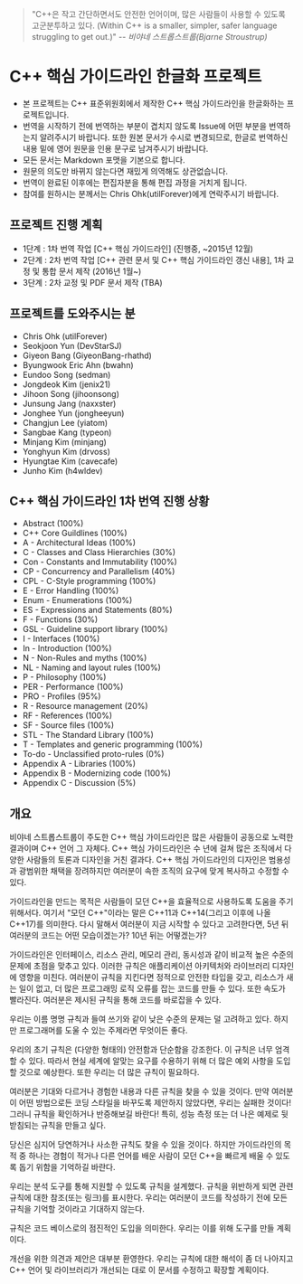 > "C++은 작고 간단하면서도 안전한 언어이며, 많은 사람들이 사용할 수 있도록 고군분투하고 있다. (Within C++ is a smaller, simpler, safer language struggling to get out.)"
> -- <cite>비야네 스트롭스트룹(Bjarne Stroustrup)</cite>

# C++ 핵심 가이드라인 한글화 프로젝트

- 본 프로젝트는 C++ 표준위원회에서 제작한 C++ 핵심 가이드라인을 한글화하는 프로젝트입니다.
- 번역을 시작하기 전에 번역하는 부분이 겹치지 않도록 Issue에 어떤 부분을 번역하는지 알려주시기 바랍니다. 또한 원본 문서가 수시로 변경되므로, 한글로 번역하신 내용 밑에 영어 원문을 인용 문구로 남겨주시기 바랍니다.
- 모든 문서는 Markdown 포맷을 기본으로 합니다.
- 원문의 의도만 바뀌지 않는다면 재밌게 의역해도 상관없습니다.
- 번역이 완료된 이후에는 편집자분을 통해 편집 과정을 거치게 됩니다.
- 참여를 원하시는 분께서는 Chris Ohk(utilForever)에게 연락주시기 바랍니다.

## 프로젝트 진행 계획

- 1단계 : 1차 번역 작업 [C++ 핵심 가이드라인] (진행중, ~2015년 12월)
- 2단계 : 2차 번역 작업 [C++ 관련 문서 및 C++ 핵심 가이드라인 갱신 내용], 1차 교정 및 통합 문서 제작 (2016년 1월~)
- 3단계 : 2차 교정 및 PDF 문서 제작 (TBA)

## 프로젝트를 도와주시는 분

- Chris Ohk (utilForever)
- Seokjoon Yun (DevStarSJ)
- Giyeon Bang (GiyeonBang-rhathd)
- Byungwook Eric Ahn (bwahn)
- Eundoo Song (sedman)
- Jongdeok Kim (jenix21)
- Jihoon Song (jihoonsong)
- Junsung Jang (naxxster)
- Jonghee Yun (jongheeyun)
- Changjun Lee (yiatom)
- Sangbae Kang (typeon)
- Minjang Kim (minjang)
- Yonghyun Kim (drvoss)
- Hyungtae Kim (cavecafe)
- Junho Kim (h4wldev)

## C++ 핵심 가이드라인 1차 번역 진행 상황

- Abstract (100%)
- C++ Core Guildlines (100%)
- A - Architectural Ideas (100%)
- C - Classes and Class Hierarchies (30%)
- Con - Constants and Immutability (100%)
- CP - Concurrency and Parallelism (40%)
- CPL - C-Style programming (100%)
- E - Error Handling (100%)
- Enum - Enumerations (100%)
- ES - Expressions and Statements (80%)
- F - Functions (30%)
- GSL - Guideline support library (100%)
- I - Interfaces (100%)
- In - Introduction (100%)
- N - Non-Rules and myths (100%)
- NL - Naming and layout rules (100%)
- P - Philosophy (100%)
- PER - Performance (100%)
- PRO - Profiles (95%)
- R - Resource management (20%)
- RF - References (100%)
- SF - Source files (100%)
- STL - The Standard Library (100%)
- T - Templates and generic programming (100%)
- To-do - Unclassified proto-rules (0%)
- Appendix A - Libraries (100%)
- Appendix B - Modernizing code (100%)
- Appendix C - Discussion (5%)

## 개요

비야네 스트롭스트룹이 주도한 C++ 핵심 가이드라인은 많은 사람들이 공동으로 노력한 결과이며 C++ 언어 그 자체다.
C++ 핵심 가이드라인은 수 년에 걸쳐 많은 조직에서 다양한 사람들의 토론과 디자인을 거친 결과다.
C++ 핵심 가이드라인의 디자인은 범용성과 광범위한 채택을 장려하지만 여러분이 속한 조직의 요구에 맞게 복사하고 수정할 수 있다.

가이드라인을 만드는 목적은 사람들이 모던 C++을 효율적으로 사용하도록 도움을 주기 위해서다.
여기서 "모던 C++"이라는 말은 C++11과 C++14(그리고 이후에 나올 C++17)를 의미한다.
다시 말해서 여러분이 지금 시작할 수 있다고 고려한다면, 5년 뒤 여러분의 코드는 어떤 모습이겠는가? 10년 뒤는 어떻겠는가?

가이드라인은 인터페이스, 리소스 관리, 메모리 관리, 동시성과 같이 비교적 높은 수준의 문제에 초점을 맞추고 있다.
이러한 규칙은 애플리케이션 아키텍처와 라이브러리 디자인에 영향을 미친다.
여러분이 규칙을 지킨다면 정적으로 안전한 타입을 갖고, 리소스가 새는 일이 없고, 더 많은 프로그래밍 로직 오류를 잡는 코드를 만들 수 있다.
또한 속도가 빨라진다. 여러분은 제시된 규칙을 통해 코드를 바로잡을 수 있다.

우리는 이름 명명 규칙과 들여 쓰기와 같이 낮은 수준의 문제는 덜 고려하고 있다. 하지만 프로그래머를 도울 수 있는 주제라면 무엇이든 좋다.

우리의 초기 규칙은 (다양한 형태의) 안전함과 단순함을 강조한다. 이 규칙은 너무 엄격할 수 있다.
따라서 현실 세계에 알맞는 요구를 수용하기 위해 더 많은 예외 사항을 도입할 것으로 예상한다. 또한 우리는 더 많은 규칙이 필요하다.

여러분은 기대와 다르거나 경험한 내용과 다른 규칙을 찾을 수 있을 것이다. 만약 여러분이 어떤 방법으로든 코딩 스타일을 바꾸도록 제안하지 않았다면, 우리는 실패한 것이다!
그러니 규칙을 확인하거나 반증해보길 바란다! 특히, 성능 측정 또는 더 나은 예제로 뒷받침되는 규칙을 만들고 싶다.

당신은 심지어 당연하거나 사소한 규칙도 찾을 수 있을 것이다. 하지만 가이드라인의 목적 중 하나는 경험이 적거나 다른 언어를 배운 사람이 모던 C++을 빠르게 배울 수 있도록 돕기 위함을 기억하길 바란다.

우리는 분석 도구를 통해 지원할 수 있도록 규칙을 설계했다. 규칙을 위반하게 되면 관련 규칙에 대한 참조(또는 링크)를 표시한다.
우리는 여러분이 코드를 작성하기 전에 모든 규칙을 기억할 것이라고 기대하지 않는다.

규칙은 코드 베이스로의 점진적인 도입을 의미한다. 우리는 이를 위해 도구를 만들 계획이다.

개선을 위한 의견과 제안은 대부분 환영한다. 우리는 규칙에 대한 해석이 좀 더 나아지고 C++ 언어 및 라이브러리가 개선되는 대로 이 문서를 수정하고 확장할 계획이다.
